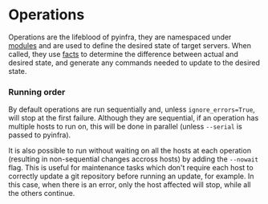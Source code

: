 # Operations

Operations are the lifeblood of pyinfra, they are namespaced under [modules](./modules) and are used to define the desired state of target servers. When called, they use [facts](./facts.md) to determine the difference between actual and desired state, and generate any commands needed to update to the desired state.

### Running order

By default operations are run sequentially and, unless `ignore_errors=True`, will stop at the first failure. Although they are sequential, if an operation has multiple hosts to run on, this will be done in parallel (unless `--serial` is passed to pyinfra).

It is also possible to run without waiting on all the hosts at each operation (resulting in non-sequential changes accross hosts) by adding the `--nowait` flag. This is useful for maintenance tasks which don't require each host to correctly update a git repository before running an update, for example. In this case, when there is an error, only the host affected will stop, while all the others continue.
